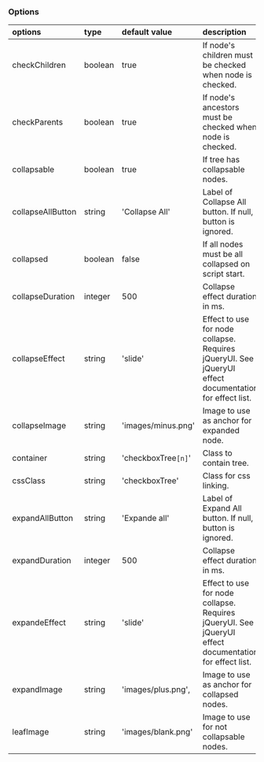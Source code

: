### Options ###

| **options**         | **type**  | **default value**     | **description** |
|:--------------------|:----------|:----------------------|:----------------|
| checkChildren     | boolean | true                | If node's children must be checked when node is checked. |
| checkParents      | boolean | true                | If node's ancestors must be checked when node is checked. |
| collapsable       | boolean | true                | If tree has collapsable nodes. |
| collapseAllButton | string  | 'Collapse All'      | Label of Collapse All button. If null, button is ignored. |
| collapsed         | boolean | false               | If all nodes must be all collapsed on script start. |
| collapseDuration  | integer | 500                 | Collapse effect duration in ms. |
| collapseEffect    | string  | 'slide'             | Effect to use for node collapse. Requires jQueryUI. See jQueryUI effect documentation for effect list. |
| collapseImage     | string  | 'images/minus.png'  | Image to use as anchor for expanded node. |
| container         | string  | 'checkboxTree`[n]`' | Class to contain tree. |
| cssClass          | string  | 'checkboxTree'      | Class for css linking. |
| expandAllButton   | string  | 'Expande all'       | Label of Expand All button. If null, button is ignored. |
| expandDuration    | integer | 500                 | Collapse effect duration in ms. |
| expandeEffect     | string  | 'slide'             | Effect to use for node collapse. Requires jQueryUI. See jQueryUI effect documentation for effect list. |
| expandImage       | string  | 'images/plus.png',  | Image to use as anchor for collapsed nodes. |
| leafImage         | string  | 'images/blank.png'  | Image to use for not collapsable nodes. |